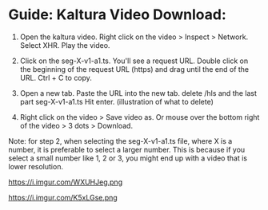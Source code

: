 # Guide: Kaltura Video Download:


1. Open the kaltura video. Right click on the video > Inspect > Network. Select XHR. Play the video.

2. Click on the seg-X-v1-a1.ts. You'll see a request URL. Double click on the beginning of the request URL (https) and drag until the end of the URL. Ctrl + C to copy.

3. Open a new tab. Paste the URL into the new tab. delete /hls and the last part seg-X-v1-a1.ts Hit enter. (illustration of what to delete)

4. Right click on the video > Save video as. Or mouse over the bottom right of the video > 3 dots > Download.

Note: for step 2, when selecting the seg-X-v1-a1.ts file, where X is a number, it is preferable to select a larger number. This is because if you select a small number like 1, 2 or 3, you might end up with a video that is lower resolution.

https://i.imgur.com/WXUHJeg.png

https://i.imgur.com/K5xLGse.png
